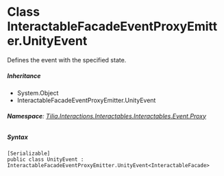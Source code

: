 # Class InteractableFacadeEventProxyEmitter.UnityEvent

Defines the event with the specified state.

##### Inheritance

* System.Object
* InteractableFacadeEventProxyEmitter.UnityEvent

###### **Namespace**: [Tilia.Interactions.Interactables.Interactables.Event.Proxy]

##### Syntax

```
[Serializable]
public class UnityEvent : InteractableFacadeEventProxyEmitter.UnityEvent<InteractableFacade>
```

[Tilia.Interactions.Interactables.Interactables.Event.Proxy]: README.md